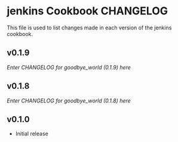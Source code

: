 jenkins Cookbook CHANGELOG
==========================

This file is used to list changes made in each version of the jenkins cookbook.

v0.1.9
------
_Enter CHANGELOG for goodbye_world (0.1.9) here_


v0.1.8
------
_Enter CHANGELOG for goodbye_world (0.1.8) here_


v0.1.0
------
- Initial release
